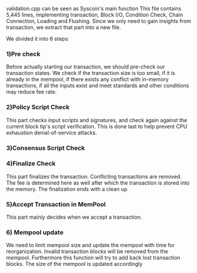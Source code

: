 validation.cpp can be seen as Syscoin's main function
This file contains 5,445 lines, implementing transaction, Block I/O, Condition Check, Chain Connection, Loading and Flushing.
Since we only need to gain insights from transaction, we extract that part into a new file.

We divided it into 6 steps:

### 1)Pre check
Before actually starting our transaction, we should pre-check our transaction states. 
We check if the transaction size is too small, if it is already in the mempool, if there exists any conflict with in-memory transactions, if all the inputs exist and meet standards and other conditions may reduce fee rate.

### 2)Policy Script Check
This part checks input scripts and signatures, and check again against the current block tip's script verification. 
This is done last to help prevent CPU exhaustion denial-of-service attacks.

### 3)Consensus Script Check

### 4)Finalize Check
This part finalizes the transaction. Conflicting transactions are removed. The fee is determined here as well after which the transaction is stored into the memory. The finalization ends with a clean up

### 5)Accept Transaction in MemPool 
This part mainly decides when we accept a transaction.


### 6) Mempool update
We need to limit mempool size and update the mempool with time for reorganization. Invalid transaction blocks will be removed from the mempool. Furthermore this function will try to add back lost transaction blocks. The size of the mempool is updated accordingly

